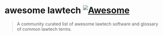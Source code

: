 # awesome lawtech  [![Awesome](https://awesome.re/badge-flat2.svg)](https://awesome.re)
> A community curated list of awesome lawtech software and glossary of common lawtech terms.
